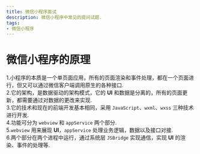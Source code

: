 ```yaml
---
title: 微信小程序面试
description: 微信小程序中常见的提问试题.
tags:
- 微信小程序
---
```


# 微信小程序的原理

1.小程序的本质是一个单页面应用，所有的页面渲染和事件处理，都在一个页面进行，但又可以通过微信客户端调用原生的各种接口.<br>
2.它的架构，是数据驱动的架构模式，它的 **UI** 和数据是分离的，所有的页面更新，都需要通过对数据的更改来实现.<br>
3.它的技术和现在的前端开发基本相同，采用 ```JavaScript```、```wxml```、```wxss``` 三种技术进行开发.<br>
4.功能可分为 ```webview``` 和 ```appService``` 两个部分.<br>
5.```webview``` 用来展现 **UI**，```appService``` 处理业务逻辑，数据以及接口对接.<br>
6.两个部分在两个进程中运行，通过系统层 ```JSBridge``` 实现通信，实现 **UI** 的渲染、事件的处理等.<br>


